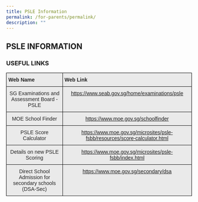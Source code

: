 ```yaml
---
title: PSLE Information
permalink: /for-parents/permalink/
description: ""
---
```

## PSLE INFORMATION

### USEFUL LINKS

<style type="text/css">
.tg  {border-collapse:collapse;border-spacing:0;}
.tg td{border-color:black;border-style:solid;border-width:1px;font-family:Arial, sans-serif;font-size:14px;
  overflow:hidden;padding:10px 5px;word-break:normal;}
.tg th{border-color:black;border-style:solid;border-width:1px;font-family:Arial, sans-serif;font-size:14px;
  font-weight:normal;overflow:hidden;padding:10px 5px;word-break:normal;}
.tg .tg-tv74{background-color:#EAEAEA;color:#E20A00;text-align:center;vertical-align:top}
.tg .tg-ii8k{background-color:#EAEAEA;color:#222;text-align:center;vertical-align:top}
.tg .tg-rj1p{background-color:#EAEAEA;color:#222;font-weight:bold;text-align:left;vertical-align:top}
</style>
<table class="tg">
<thead>
  <tr>
    <th class="tg-rj1p">Web Name</th>
    <th class="tg-rj1p">Web Link</th>
  </tr>
</thead>
<tbody>
  <tr>
    <td class="tg-ii8k">SG Examinations and Assessment Board - PSLE</td>
    <td class="tg-tv74"><a href="https://www.seab.gov.sg/home/examinations/psle">https://www.seab.gov.sg/home/examinations/psle</a></td>
  </tr>
  <tr>
    <td class="tg-ii8k">MOE School Finder</td>
    <td class="tg-tv74"><a href="https://www.moe.gov.sg/schoolfinder">https://www.moe.gov.sg/schoolfinder</a></td>
  </tr>
  <tr>
    <td class="tg-ii8k">PSLE Score Calculator</td>
    <td class="tg-tv74"><a href="https://www.moe.gov.sg/microsites/psle-fsbb/resources/score-calculator.html">https://www.moe.gov.sg/microsites/psle-fsbb/resources/score-calculator.html</a></td>
  </tr>
  <tr>
    <td class="tg-ii8k">Details on new PSLE Scoring</td>
    <td class="tg-tv74"><a href="https://www.moe.gov.sg/microsites/psle-fsbb/index.html">https://www.moe.gov.sg/microsites/psle-fsbb/index.html</a></td>
  </tr>
  <tr>
    <td class="tg-ii8k">Direct School Admission for secondary schools (DSA-Sec)</td>
    <td class="tg-tv74"><a href="https://www.moe.gov.sg/secondary/dsa">https://www.moe.gov.sg/secondary/dsa</a></td>
  </tr>
</tbody>
</table>